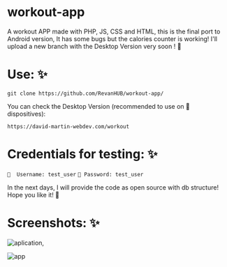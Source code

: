 # workout-app

A workout APP made with PHP, JS, CSS and HTML, this is the final port to Android version, It has some bugs but the calories counter is working! 
I'll upload a new branch with the Desktop Version very soon ! 🥳

# Use: ✨
``` git clone https://github.com/RevanHUB/workout-app/ ```

You can check the Desktop Version (recommended to use on 📱 dispositives): 

```https://david-martin-webdev.com/workout ```


# Credentials for testing: ✨
``` 📲  Username: test_user ```
``` 🔔 Password: test_user ```


In the next days, I will provide the code as open source with db structure! Hope you like it! 🥰

# Screenshots: ✨

![aplication](https://user-images.githubusercontent.com/84904766/159719758-3ef795ea-aeb7-456f-b6b2-17c8ede2181c.png), 

![app](https://user-images.githubusercontent.com/84904766/159719782-db4d568f-ea5a-4c66-b565-7938bbc06205.png)
